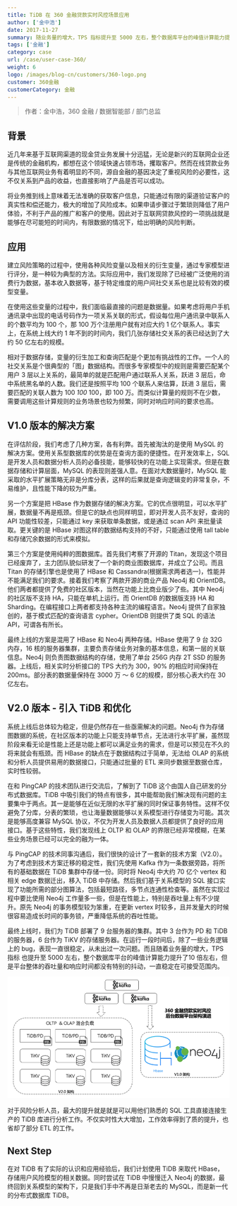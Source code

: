 ```yaml
---
title: TiDB 在 360 金融贷款实时风控场景应用
author: ['金中浩']
date: 2017-11-27
summary: 随业务量的增大，TPS 指标提升至 5000 左右，整个数据库平台的峰值计算能力提升了 10 倍左右，但平台整体吞吐量和响应时间都没有特别的抖动，一直稳定在可接受范围内。
tags: ['金融']
category: case
url: /case/user-case-360/
weight: 6
logo: /images/blog-cn/customers/360-logo.png
customer: 360金融
customerCategory: 金融
---
```



> 作者：金中浩，360 金融 / 数据智能部 / 部门总监

## 背景

近几年来基于互联网渠道的现金贷业务发展十分迅猛，无论是新兴的互联网企业还是传统的金融机构，都想在这个领域快速占领市场，攫取客户。然而在线贷款业务与其他互联网业务有着明显的不同，源自金融的基因决定了重视风险的必要性，这不仅关系到产品的收益，也直接影响了产品是否可以成功。

将业务推到线上意味着无法准确的获取客户信息，只能通过有限的渠道验证客户的真实性和偿还能力，极大的增加了风险成本。如果申请步骤过于繁琐则降低了用户体验，不利于产品的推广和客户的使用。因此对于互联网贷款风控的一项挑战就是能够在尽可能短的时间内，有限数据的情况下，给出明确的风险判断。

## 应用

建立风险策略的过程中，使用各种风险变量以及相关的衍生变量，通过专家模型进行评分，是一种较为典型的方法。实际应用中，我们发现除了已经被广泛使用的消费行为数据，基本收入数据等，基于特定维度的用户间社交关系也是比较有效的模型变量。

在使用这些变量的过程中，我们面临最直接的问题是数据量。如果考虑将用户手机通讯录中出现的电话号码作为一项关系关联的形式，假设每位用户通讯录中联系人的个数平均为 100 个，那 100 万个注册用户就有对应大约 1 亿个联系人。事实上，在系统上线大约 1 年不到的时间内，我们几张存储社交关系的表已经达到了大约 50 亿左右的规模。

相对于数据存储，变量的衍生加工和查询匹配是个更加有挑战性的工作。一个人的社交关系是个很典型的「图」数据结构。而很多专家模型中的规则是需要匹配某个用户 3 层以上关系的，最简单的就是匹配用户通过联系人关系，跃进 3 层后，命中系统黑名单的人数。我们还是按照平均 100 个联系人来估算，跃进 3 层后，需要匹配的关联人数为 100 *100* 100，即 100 万。而类似计算量的规则不在少数，需要调用这些计算规则的业务场景也较为频繁，同时对响应时间的要求也高。

## V1.0 版本的解决方案

在评估阶段，我们考虑了几种方案，各有利弊。首先被淘汰的是使用 MySQL 的解决方案。使用关系型数据库的优势是在查询方面的便捷性。在开发效率上，SQL 是开发人员和数据分析人员的必备技能，能够较快的在功能上实现需求。但是在数据存储和计算层面，MySQL 的表现则差强人意。在面对大数据量时，MySQL 能采取的水平扩展策略无非是分库分表，这样的后果就是查询逻辑变的非常复杂，不易维护，且性能下降的较为严重。

另一个方案是把 HBase 作为数据存储的解决方案。它的优点很明显，可以水平扩展，数据量不再是瓶颈。但是它的缺点也同样明显，即对开发人员不友好，查询的 API 功能性较差，只能通过 key 来获取单条数据，或是通过 scan API 来批量读取。更关键的是 HBase 对图这样的数据结构支持的不好，只能通过使用 tall table 和存储冗余数据的形式来模拟。

第三个方案是使用纯粹的图数据库。首先我们考察了开源的 Titan，发现这个项目已经废弃了，主力团队貌似研发了一个新的商业图数据库，并成立了公司。而且 Titan 的存储引擎也是使用了 HBase 和 Cassandra(根据需求两者选一)，性能并不能满足我们的要求。接着我们考察了两款开源的商业产品 Neo4j 和 OrientDB。他们两者都提供了免费的社区版本，当然在功能上比商业版少了些。其中 Neo4j 的社区版不支持 HA，只能在单机上运行。而 OrientDB 的数据版支持 HA 和 Sharding。在编程接口上两者都支持各种主流的编程语言。Neo4j 提供了自家独创的，基于模式匹配的查询语言 cypher。OrientDB 则提供了类 SQL 的语法 API，可谓各有所长。

最终上线的方案是混用了 HBase 和 Neo4j 两种存储。HBase 使用了 9 台 32G 内存，16 核的服务器集群，主要负责存储业务对象的基本信息，和第一层的关联信息。Neo4j 则负责图数据结构的存储，使用了单台 256G 内存 2T SSD 的服务器。上线后，相关实时分析接口的 TPS 大约为 300，90% 的相应时间保持在 200ms。部分表的数据量保持在 3000 万 ～ 6 亿的规模，部分核心表大约在 30 亿左右。

## V2.0 版本 - 引入 TiDB 和优化

系统上线后总体较为稳定，但是仍然存在一些亟需解决的问题。Neo4j 作为存储图数据的系统，在社区版本的功能上只能支持单节点，无法进行水平扩展，虽然现阶段来看无论是性能上还是功能上都可以满足业务的需求，但是可以预见在不久的将来就会有瓶颈。而 HBase 的缺点在于数据结构过于简单，无法给 OLAP 的系统和分析人员提供易用的数据接口，只能通过批量的 ETL 来同步数据至数据仓库，实时性较弱。

在和 PingCAP 的技术团队进行交流后，了解到了 TiDB 这个由国人自己研发的分布式数据库。TiDB 中吸引我们的特点有很多，其中能帮助我们解决现有问题的主要集中于两点。其一是能够在近似无限的水平扩展的同时保证事务特性。这样不仅避免了分库，分表的繁琐，也让海量数据能够以关系模型进行存储变为可能。其次是能够高度兼容 MySQL 协议，不仅为开发人员及数据人员都提供了良好的应用接口。基于这些特性，我们发现线上 OLTP 和 OLAP 的界限已经非常模糊，在某些业务场景已经可以完全的融为一体。

与 PingCAP 的技术同事沟通后，我们很快的设计了一套新的技术方案（V2.0）。为了考虑到技术方案迁移的稳定性，我们先使用 Kafka 作为一条数据旁路，将所有的基础数据在 TiDB 集群中存储一份。同时将 Neo4j 中大约 70 亿个 vertex 和相关 edge 数据迁出，移入 TiDB 中存储。然后我们基于关系模型的 SQL 接口实现了功能所需的部分图算法，包括最短路径，多节点连通性检查等。虽然在实现过程中要比使用 Neo4j 工作量多一些，但是在性能上，特别是吞吐量上有不少提升。原先 Neo4j 的事务模型较为笨重，在更新 vertex 时较多，且并发量大的时候很容易造成长时间的事务锁，严重降低系统的吞吐性能。

最终上线时，我们为 TiDB 部署了 9 台服务器的集群。其中 3 台作为 PD 和 TiDB 的服务器，6 台作为 TiKV 的存储服务器。在运行一段时间后，除了一些业务逻辑上的 bug，表现一直很稳定，从未出过一次问题。而且随着业务量的增大，TPS 指标 也提升至 5000 左右，整个数据库平台的峰值计算能力提升了10 倍左右，但是平台整体的吞吐量和响应时间都没有特别的抖动，一直稳定在可接受范围内。

![](media/user-case-360/1.png)

对于风险分析人员，最大的提升就是就是可以用他们熟悉的 SQL 工具直接连接生产的 TiDB 库进行分析工作。不仅实时性大大增加，工作效率得到了质的提升，也省却了部分 ETL 的工作。

## Next Step

在对 TiDB 有了实际的认识和应用经验后，我们计划使用 TiDB 来取代 HBase，存储用户风险模型的相关数据。同时尝试在 TiDB 中慢慢迁入 Neo4j 的数据，最终回到关系模型的架构下，只是我们手中不再是日渐老去的 MySQL，而是新一代的分布式数据库 TiDB。
